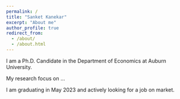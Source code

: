 ```yaml
---
permalink: /
title: "Sanket Kanekar"
excerpt: "About me"
author_profile: true
redirect_from: 
  - /about/
  - /about.html
---
```


I am a Ph.D. Candidate in the Department of Economics at Auburn University.

My research focus on ...

I am graduating in May 2023 and actively looking for a job on market.